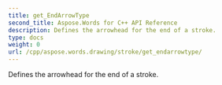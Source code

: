 ```yaml
---
title: get_EndArrowType
second_title: Aspose.Words for C++ API Reference
description: Defines the arrowhead for the end of a stroke. 
type: docs
weight: 0
url: /cpp/aspose.words.drawing/stroke/get_endarrowtype/
---
```


Defines the arrowhead for the end of a stroke. 

